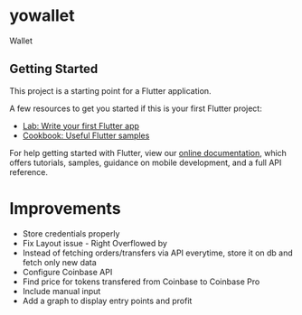 # yowallet

Wallet

## Getting Started

This project is a starting point for a Flutter application.

A few resources to get you started if this is your first Flutter project:

- [Lab: Write your first Flutter app](https://flutter.dev/docs/get-started/codelab)
- [Cookbook: Useful Flutter samples](https://flutter.dev/docs/cookbook)

For help getting started with Flutter, view our
[online documentation](https://flutter.dev/docs), which offers tutorials,
samples, guidance on mobile development, and a full API reference.


# Improvements
- Store credentials properly
- Fix Layout issue - Right Overflowed by
- Instead of fetching orders/transfers via API everytime, store it on db and fetch only new data
- Configure Coinbase API
- Find price for tokens transfered from Coinbase to Coinbase Pro
- Include manual input
- Add a graph to display entry points and profit
